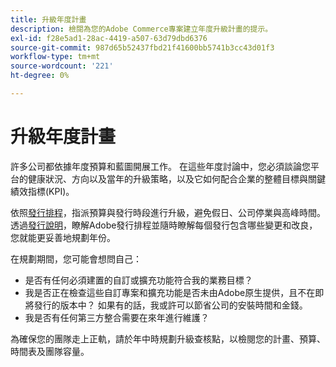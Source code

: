 ```yaml
---
title: 升級年度計畫
description: 檢閱為您的Adobe Commerce專案建立年度升級計畫的提示。
exl-id: f28e5ad1-28ac-4419-a507-63d79dbd6376
source-git-commit: 987d65b52437fbd21f41600bb5741b3cc43d01f3
workflow-type: tm+mt
source-wordcount: '221'
ht-degree: 0%

---
```


# 升級年度計畫

許多公司都依據年度預算和藍圖開展工作。 在這些年度討論中，您必須談論您平台的健康狀況、方向以及當年的升級策略，以及它如何配合企業的整體目標與關鍵績效指標(KPI)。

依照[發行排程](https://experienceleague.adobe.com/en/docs/commerce-operations/release/planning/schedule)，指派預算與發行時段進行升級，避免假日、公司停業與高峰時間。 透過[發行說明](https://experienceleague.adobe.com/en/docs/commerce-operations/release/notes/overview)，瞭解Adobe發行排程並隨時瞭解每個發行包含哪些變更和改良，您就能更妥善地規劃年份。

在規劃期間，您可能會想問自己：

- 是否有任何必須建置的自訂或擴充功能符合我的業務目標？
- 我是否正在檢查這些自訂專案和擴充功能是否未由Adobe原生提供，且不在即將發行的版本中？ 如果有的話，我或許可以節省公司的安裝時間和金錢。
- 我是否有任何第三方整合需要在來年進行維護？

為確保您的團隊走上正軌，請於年中時規劃升級查核點，以檢閱您的計畫、預算、時間表及團隊容量。
